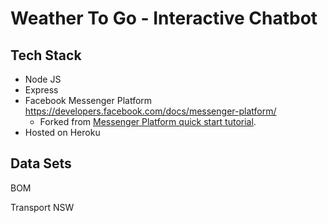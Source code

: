 # Weather To Go - Interactive Chatbot

## Tech Stack

- Node JS
- Express
- Facebook Messenger Platform https://developers.facebook.com/docs/messenger-platform/
    - Forked from [Messenger Platform quick start tutorial](https://developers.facebook.com/docs/messenger-platform/getting-started/quick-start).
- Hosted on Heroku

## Data Sets

BOM

Transport NSW